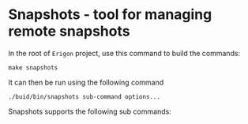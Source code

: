 # Snapshots - tool for managing remote snapshots

In the root of `Erigon` project, use this command to build the commands:

```shell
make snapshots
```

It can then be run using the following command

```shell
./buid/bin/snapshots sub-command options...
```

Snapshots supports the following sub commands:




